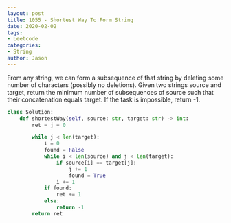 ```yaml
---
layout: post
title: 1055 - Shortest Way To Form String
date: 2020-02-02
tags:
- Leetcode
categories:
- String
author: Jason
---
```

From any string, we can form a subsequence of that string by deleting some number of characters (possibly no deletions). Given two strings source and target, return the minimum number of subsequences of source such that their concatenation equals target. If the task is impossible, return -1.

```python
class Solution:
    def shortestWay(self, source: str, target: str) -> int:
        ret = j = 0

        while j < len(target):
            i = 0
            found = False
            while i < len(source) and j < len(target):
                if source[i] == target[j]:
                    j += 1
                    found = True
                i += 1
            if found:
                ret += 1
            else:
                return -1
        return ret
```
